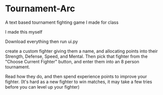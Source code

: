 # Tournament-Arc
A text based tournament fighting game I made for class

I made this myself

Download everything then run ui.py

create a custom fighter giving them a name, and allocating points into their Strength, Defense, Speed, and Mental. Then pick that fighter from the "Choose Current Fighter" button, and enter them into an 8 person tournament. 

Read how they do, and then spend experience points to improve your fighter. (It's hard as a new fighter to win matches, it may take a few tries before you can level up your fighter)
